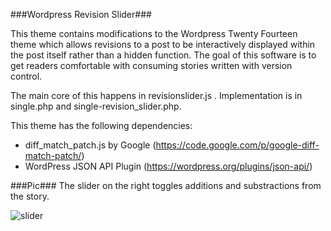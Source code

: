 ###Wordpress Revision Slider###

This theme contains modifications to the Wordpress Twenty Fourteen theme which allows revisions to a post to be interactively displayed within the post itself rather than a hidden function. The goal of this software is to get readers comfortable with consuming stories written with version control.  

The main core of this happens in revisionslider.js . Implementation is in single.php and single-revision_slider.php. 

This theme has the following dependencies:

- diff_match_patch.js by Google (https://code.google.com/p/google-diff-match-patch/)
- WordPress JSON API Plugin (https://wordpress.org/plugins/json-api/) 

###Pic###
The slider on the right toggles additions and substractions from the story.  

![slider](https://cloud.githubusercontent.com/assets/5178768/11008503/f80801bc-849e-11e5-95d7-794fa2700261.png)
